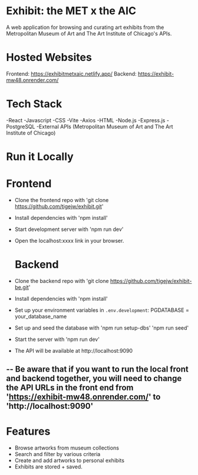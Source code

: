 # Exhibit: the MET x the AIC

A web application for browsing and curating art exhibits from the Metropolitan Museum of Art and The Art Institute of Chicago's APIs. 

# Hosted Websites

Frontend: https://exhibitmetxaic.netlify.app/
Backend: https://exhibit-mw48.onrender.com/

# Tech Stack

-React
-Javascript
-CSS
-Vite
-Axios
-HTML 
-Node.js
-Express.js
-PostgreSQL
-External APIs (Metropolitan Museum of Art and The Art Institute of Chicago)

# Run it Locally
  
  # Frontend 
- Clone the frontend repo with 'git clone https://github.com/tigejw/exhibit.git'
- Install dependencies with 'npm install'
- Start development server with 'npm run dev'
- Open the localhost:xxxx link in your browser.

  # Backend 
- Clone the backend repo with 'git clone https://github.com/tigejw/exhibit-be.git'
- Install dependencies with 'npm install'
- Set up your environment variables in `.env.development`: PGDATABASE = your_database_name
- Set up and seed the database with 'npm run setup-dbs' 'npm run seed'
- Start the server with 'npm run dev'
- The API will be available at http://localhost:9090

-- 
Be aware that if you want to run the local front and backend together, you will need to change the API URLs in the front end from 'https://exhibit-mw48.onrender.com/' to 'http://localhost:9090' 
--

# Features
- Browse artworks from museum collections
- Search and filter by various criteria
- Create and add artworks to personal exhibits
- Exhibits are stored + saved.

